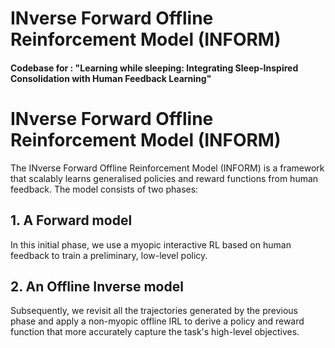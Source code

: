 # INverse Forward Offline Reinforcement Model (INFORM)

#### Codebase for : "Learning while sleeping: Integrating Sleep-Inspired Consolidation with Human Feedback Learning"

<!DOCTYPE html>
<html>
<head>
    <title>INFORM Framework</title>
</head>
<body>

<h1>INverse Forward Offline Reinforcement Model (INFORM)</h1>

<p>The INverse Forward Offline Reinforcement Model (INFORM) is a framework that scalably learns generalised policies and reward functions from human feedback. The model consists of two phases:</p>

<h2>1. A Forward model</h2>
<p>In this initial phase, we use a myopic interactive RL based on human feedback to train a preliminary, low-level policy.</p>

<h2>2. An Offline Inverse model</h2>
<p>Subsequently, we revisit all the trajectories generated by the previous phase and apply a non-myopic offline IRL to derive a policy and reward function that more accurately capture the task's high-level objectives.</p>

</body>
</html>
